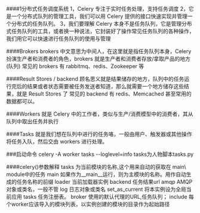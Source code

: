 ####1分布式任务调度系统
    1，Celery 专注于实时任务处理，支持任务调度
    2，它是一个分布式队列的管理工具，我们可以用 Celery 提供的接口快速实现并管理一个分布式的任务队列。
    3，我们要理解 Celery 本身不是任务队列，它是管理分布式任务队列的工具，或者换一种说法，它封装好了操作常见任务队列的各种操作，我们用它可以快速进行任务队列的使用与管理

####Brokers
    brokers 中文意思为中间人，在这里就是指任务队列本身，Celery 扮演生产者和消费者的角色，brokers 就是生产者和消费者存放/拿取产品的地方(队列)
    常见的 brokers 有 rabbitmq、redis、Zookeeper 等

####Result Stores / backend
    顾名思义就是结果储存的地方，队列中的任务运行完后的结果或者状态需要被任务发送者知道，那么就需要一个地方储存这些结果，就是 Result Stores 了
    常见的 backend 有 redis、Memcached 甚至常用的数据都可以。

####Workers
    就是 Celery 中的工作者，类似与生产/消费模型中的消费者，其从队列中取出任务并执行

####Tasks
    就是我们想在队列中进行的任务咯，一般由用户、触发器或其他操作将任务入队，然后交由 workers 进行处理。


###启动命令
    celery -A worker tasks --loglevel=info
    tasks为人物脚本tasks.py

####celery()参数解释
    tasks	为当前模块的名称,这个用来自动的获取在 main\ module中的任务
    main	如果作为__main__运行，则为主模块的名称。用作自动生成的任务名称的前缀
    loader	当前加载器实例
    backend	任务结果url
    amqp	AMQP对象或类名，一般不管
    log	日志对象或类名
    set_as_current	将本实例设为全局当前应用
    tasks	任务注册表。
    broker	使用的默认代理的URL,任务队列；
    include	每个worker应该导入的模块列表，以实例创建的模块的目录作为起始路径